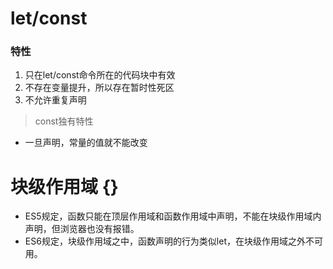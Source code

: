 # let/const

### 特性

1. 只在let/const命令所在的代码块中有效
2. 不存在变量提升，所以存在暂时性死区
3. 不允许重复声明

> const独有特性

* 一旦声明，常量的值就不能改变

# 块级作用域 {}

* ES5规定，函数只能在顶层作用域和函数作用域中声明，不能在块级作用域内声明，但浏览器也没有报错。
* ES6规定，块级作用域之中，函数声明的行为类似let，在块级作用域之外不可用。